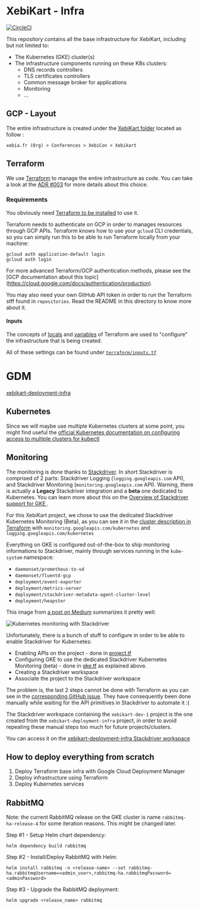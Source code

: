 # XebiKart - Infra

[![CircleCI](https://circleci.com/gh/xebia-france/xebikart-infra.svg?style=svg&circle-token=5aaf15a8d4572523e390421420066392057bc8fe)](https://circleci.com/gh/xebia-france/xebikart-infra)

This repository contains all the base infrastructure for XebiKart, including
but not limited to:

- The Kubernetes (GKE) cluster(s)
- The infrastructure components running on these K8s clusters:
    - DNS records controllers
    - TLS certificates controllers
    - Common message broker for applications
    - Monitoring
    - ...

## GCP - Layout

The entire infrastructure is created under the [XebiKart
folder](https://console.cloud.google.com/projectselector2/home/dashboard?folder=770972260944&supportedpurview=project&project&organizationId)
located as follow :

`xebia.fr (Org) > Conferences > XebiCon > Xebikart`

## Terraform

We use [Terraform](https://www.terraform.io/) to manage the entire
infrastructure as code. You can take a look at the [ADR #003](https://github.com/xebia-france/xebikart-infra/blob/master/doc/adr/003-use-terraform-for-infrastructure-deployment.md)
for more details about this choice.

### Requirements

You obviously need [Terraform to be
installed](https://learn.hashicorp.com/terraform/getting-started/install.html)
to use it.

Terraform needs to authenticate on GCP in order to manages resources through
GCP APIs. Terraform knows how to use your `gcloud` CLI credentials, so you can
simply run this to be able to run Terraform locally from your machine:

```
gcloud auth application-default login
gcloud auth login
```

For more advanced Terraform/GCP authentication methods, please see the [GCP documentation
about this topic] (https://cloud.google.com/docs/authentication/production).

You may also need your own GitHub API token in order to run the Terraform stff
found in `repositories`. Read the README in this directory to know more about
it.

#### Inputs

The concepts of
[locals](https://www.terraform.io/docs/configuration/locals.html) and
[variables](https://www.terraform.io/docs/configuration/variables.html) of
Terraform are used to "configure" the infrastructure that is being created.

All of these settings can be found under
[`terraform/inputs.tf`](terraform/inputs.tf)

# GDM

[xebikart-deployment-infra](https://console.cloud.google.com/home/dashboard?project=xebikart-deployment-infra&organizationId=&folder=&supportedpurview=project)

## Kubernetes

Since we will maybe use multiple Kubernetes clusters at some point, you might
find useful the [official Kubernetes documentation on configuring access to
multiple clusters for
kubectl](https://kubernetes.io/docs/tasks/access-application-cluster/configure-access-multiple-clusters/)

## Monitoring

The monitoring is done thanks to
[Stackdriver](https://cloud.google.com/stackdriver/). In short Stackdriver is
comprised of 2 parts: Stackdriver Logging (`logging.googleapis.com` API), and
Stackdriver Monitoring (`monitoring.googleapis.com` API). Warning, there is
actually a **Legacy** Stackdriver integration and a **beta** one dedicated to
Kubernetes. You can learn more about this on the [ Overview of Stackdriver
support for GKE ](https://cloud.google.com/monitoring/kubernetes-engine/).

For this XebiKart project, we chose to use the dedicated Stackdriver Kubernetes
Monitoring (Beta), as you can see it in the [cluster description in
Terraform](terraform/gke.tf) with `monitoring.googleapis.com/kubernetes` and
`logging.googleapis.com/kubernetes`

Everything on GKE is configured out-of-the-box to ship monitoring informations
to Stackdriver, mainly through services running in the `kube-system` namespace:

- `daemonset/prometheus-to-sd`
- `daemonset/fluentd-gcp`
- `deployment/event-exporter`
- `deployment/metrics-server`
- `deployment/stackdriver-metadata-agent-cluster-level`
- `deployment/heapster`

This image from [a post on
Medium](https://medium.com/google-cloud/gke-monitoring-84170ea44833) summarizes
it pretty well:

![Kubernetes monitoring with
Stackdriver](https://cdn-images-1.medium.com/max/800/0*2HseDYXmRUr2xFtk)

Unfortunately, there is a bunch of stuff to configure in order to be able to
enable Stackdriver for Kubernetes:

- Enabling APIs on the project - done in [project.tf](terraform/project.tf)
- Configuring GKE to use the dedicated Stackdriver Kubernetes Monitoring
  (beta) - done in [gke.tf](terraform/gke.tf) as explained above.
- Creating a Stackdriver workspace
- Associate the project to the Stackdriver workspace

The problem is, the last 2 steps cannot be done with Terraform as you can see
in the [corresponding GitHub
issue](https://github.com/kubernetes/kubernetes/issues/72187). They have
consequently been done manually while waiting for the API primitives in
Stackdriver to automate it :(

The Stackdriver workspace containing the `xebikart-dev-1` project is the one
created from the `xebikart-deployment-infra` project, in order to avoid
repeating these manual steps too much for future projects/clusters.

You can access it on the [xebikart-deployment-infra Stackdriver
workspace](https://app.google.stackdriver.com/?project=xebikart-deployment-infra)

## How to deploy everything from scratch

1. Deploy Terraform base infra with Google Cloud Deployment Manager
2. Deploy infrastructure using Terraform
3. Deploy Kubernetes services

## RabbitMQ

Note: the current RabbitMQ release on the GKE cluster is name
`rabbitmq-ha-release-4` for some iteration reasons. This might be changed
later.

Step #1 - Setup Helm chart dependency:

`helm dependency build rabbitmq`

Step #2 - Install/Deploy RabbitMQ with Helm:

`helm install rabbitmq -n <release-name> --set rabbitmq-ha.rabbitmqUsername=<admin_user>,rabbitmq-ha.rabbitmqPassword=<adminPassword>`

Step #3 - Upgrade the RabbitMQ deployment:

`helm upgrade <release_name> rabbitmq`
